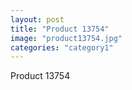 ```yaml
---
layout: post
title: "Product 13754"
image: "product13754.jpg"
categories: "category1"
---
```

Product 13754
